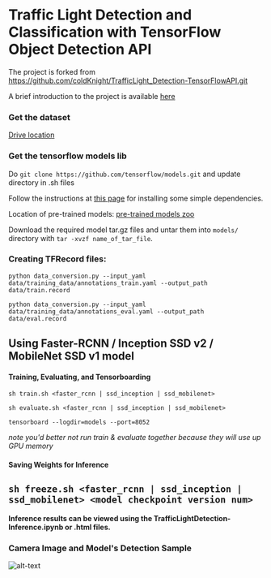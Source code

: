 
[//]: # (Image References)
[real0000]: ./examples/real0000.png

# Traffic Light Detection and Classification with TensorFlow Object Detection API

The project is forked from https://github.com/coldKnight/TrafficLight_Detection-TensorFlowAPI.git

A brief introduction to the project is available [here](https://medium.com/@Vatsal410/traffic-light-detection-tensorflow-api-c75fdbadac62)


### Get the dataset

[Drive location](https://drive.google.com/file/d/0B-Eiyn-CUQtxdUZWMkFfQzdObUE/view?usp=sharing)


### Get the tensorflow models lib

Do `git clone https://github.com/tensorflow/models.git` and update directory in .sh files

Follow the instructions at [this page](https://github.com/tensorflow/models/blob/master/research/object_detection/g3doc/installation.md) for installing some simple dependencies.

Location of pre-trained models:
[pre-trained models zoo](https://github.com/tensorflow/models/blob/master/research/object_detection/g3doc/detection_model_zoo.md)

Download the required model tar.gz files and untar them into `models/` directory with `tar -xvzf name_of_tar_file`.


### Creating TFRecord files:

`python data_conversion.py --input_yaml data/training_data/annotations_train.yaml --output_path data/train.record`

`python data_conversion.py --input_yaml data/training_data/annotations_eval.yaml --output_path data/eval.record`


## Using Faster-RCNN / Inception SSD v2 / MobileNet SSD v1 model

#### Training, Evaluating, and Tensorboarding

`sh train.sh <faster_rcnn | ssd_inception | ssd_mobilenet>`

`sh evaluate.sh <faster_rcnn | ssd_inception | ssd_mobilenet>`

`tensorboard --logdir=models --port=8052`

*note you'd better not run train & evaluate together because they will use up GPU memory*

#### Saving Weights for Inference

`sh freeze.sh <faster_rcnn | ssd_inception | ssd_mobilenet> <model checkpoint version num>`
---


**Inference results can be viewed using the TrafficLightDetection-Inference.ipynb or .html files.**

### Camera Image and Model's Detection Sample
![alt-text][real0000]
